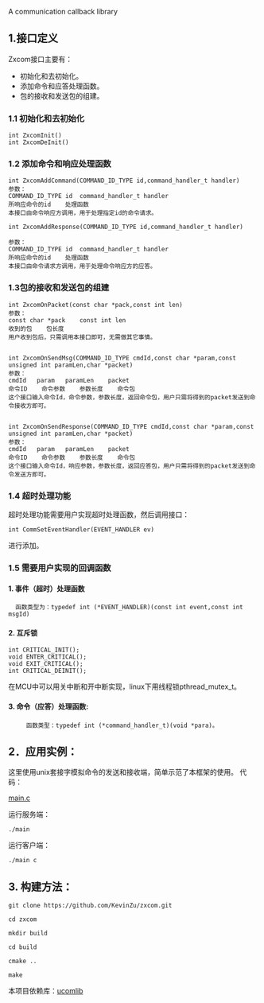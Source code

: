 A communication callback library


## 1.接口定义
Zxcom接口主要有：
 * 初始化和去初始化。
 * 添加命令和应答处理函数。
 * 包的接收和发送包的组建。

### 1.1 初始化和去初始化
```
int ZxcomInit()
int ZxcomDeInit()
```
### 1.2 添加命令和响应处理函数
```
int ZxcomAddCommand(COMMAND_ID_TYPE id,command_handler_t handler)
参数：
COMMAND_ID_TYPE id	command_handler_t handler
所响应命令的id	处理函数
本接口由命令响应方调用，用于处理指定id的命令请求。

int ZxcomAddResponse(COMMAND_ID_TYPE id,command_handler_t handler)

参数：
COMMAND_ID_TYPE id	command_handler_t handler
所响应命令的id	处理函数
本接口由命令请求方调用，用于处理命令响应方的应答。
```

### 1.3包的接收和发送包的组建
```
int ZxcomOnPacket(const char *pack,const int len)
参数：
const char *pack	const int len
收到的包	包长度
用户收到包后，只需调用本接口即可，无需做其它事情。


int ZxcomOnSendMsg(COMMAND_ID_TYPE cmdId,const char *param,const unsigned int paramLen,char *packet)
参数：
cmdId	param	paramLen	packet
命令ID	命令参数	参数长度	命令包
这个接口输入命令Id，命令参数，参数长度，返回命令包，用户只需将得到的packet发送到命令接收方即可。


int ZxcomOnSendResponse(COMMAND_ID_TYPE cmdId,const char *param,const unsigned int paramLen,char *packet)
参数：
cmdId	param	paramLen	packet
命令ID	命令参数	参数长度	命令包
这个接口输入命令Id，响应参数，参数长度，返回应答包，用户只需将得到的packet发送到命令发送方即可。
```

### 1.4 超时处理功能
超时处理功能需要用户实现超时处理函数，然后调用接口：
```
int CommSetEventHandler(EVENT_HANDLER ev)
```
进行添加。


### 1.5 需要用户实现的回调函数
#### 1.  事件（超时）处理函数
      函数类型为：typedef int (*EVENT_HANDLER)(const int event,const int msgId)
      
#### 2.  互斥锁
```
int CRITICAL_INIT();
void ENTER_CRITICAL();
void EXIT_CRITICAL();
int CRITICAL_DEINIT();
```
在MCU中可以用关中断和开中断实现，linux下用线程锁pthread_mutex_t。

#### 3. 命令（应答）处理函数:
```
     函数类型：typedef int (*command_handler_t)(void *para)。
```

## 2．应用实例：
这里使用unix套接字模拟命令的发送和接收端，简单示范了本框架的使用。
代码：

[main.c](https://github.com/KevinZu/zxcom/blob/master/main.c)

运行服务端：
```
./main
```
运行客户端：
```
./main c
```

## 3. 构建方法：

```
git clone https://github.com/KevinZu/zxcom.git

cd zxcom

mkdir build

cd build

cmake ..

make
```


本项目依赖库：[ucomlib](https://github.com/smtp-http/ucomlib.git)

